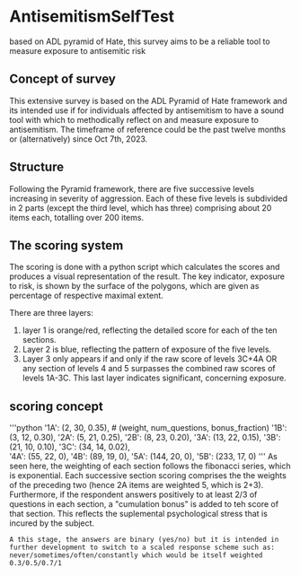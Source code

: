 # AntisemitismSelfTest
based on ADL pyramid of Hate, this survey aims to be a reliable tool to measure exposure to antisemitic risk

## Concept of survey

This extensive survey is based on the ADL Pyramid of Hate framework and its  intended use if for individuals affected by antisemitism to have a sound tool with which to methodically reflect on and measure exposure to antisemitism. The timeframe of reference could be the past twelve months or (alternatively) since Oct 7th, 2023.

## Structure

Following the Pyramid framework, there are five successive levels increasing in severity of aggression. Each of these five levels is subdivided in 2 parts (except the third level, which has three) comprising about 20 items each, totalling over 200 items.

## The scoring system

The scoring is done with a python script which calculates the scores and produces a visual representation of the result. The key indicator, exposure to risk, is shown by the surface of the polygons, which are given as percentage of respective maximal extent.

There are three layers:
1. layer 1 is orange/red, reflecting the detailed score for each of the ten sections.
2. Layer 2 is blue, reflecting the pattern of exposure of the five levels.
3. Layer 3 only appears if and only if the raw score of levels 3C+4A OR any section of levels 4 and 5 surpasses the combined raw scores of levels 1A-3C. This last layer indicates significant, concerning exposure.

## scoring concept

'''python
  '1A': (2, 30, 0.35),  # (weight, num_questions, bonus_fraction)
    '1B': (3, 12, 0.30),
    '2A': (5, 21, 0.25),
    '2B': (8, 23, 0.20),
    '3A': (13, 22, 0.15),
    '3B': (21, 10, 0.10),
    '3C': (34, 14, 0.02),    
    '4A': (55, 22, 0),
    '4B': (89, 19, 0),
    '5A': (144, 20, 0),
    '5B': (233, 17, 0)
'''
    As seen here, the weighting of each section follows the fibonacci series, which is exponential. Each successive section scoring comprises the the weights of the preceding two (hence 2A items are weighted 5, which is 2+3). Furthermore, if the respondent answers positively to at least 2/3 of questions in each section, a "cumulation bonus" is added to teh score of that section. This reflects the suplemental psychological stress that is incured by the subject.

    A this stage, the answers are binary (yes/no) but it is intended in further development to switch to a scaled response scheme such as: never/sometimes/often/constantly which would be itself weighted 0.3/0.5/0.7/1